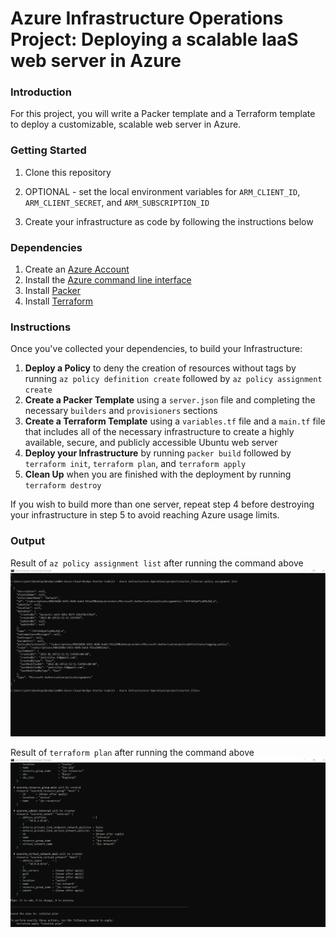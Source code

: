 # Azure Infrastructure Operations Project: Deploying a scalable IaaS web server in Azure

### Introduction
For this project, you will write a Packer template and a Terraform template to deploy a customizable, scalable web server in Azure.

### Getting Started
1. Clone this repository

2. OPTIONAL - set the local environment variables for `ARM_CLIENT_ID`, `ARM_CLIENT_SECRET`, and `ARM_SUBSCRIPTION_ID`

3. Create your infrastructure as code by following the instructions below

### Dependencies
1. Create an [Azure Account](https://portal.azure.com) 
2. Install the [Azure command line interface](https://docs.microsoft.com/en-us/cli/azure/install-azure-cli?view=azure-cli-latest)
3. Install [Packer](https://www.packer.io/downloads)
4. Install [Terraform](https://www.terraform.io/downloads.html)

### Instructions
Once you've collected your dependencies, to build your Infrastructure:
1. **Deploy a Policy** to deny the creation of resources without tags by running `az policy definition create` followed by `az policy assignment create`
2. **Create a Packer Template** using a `server.json` file and completing the necessary `builders` and `provisioners` sections
3. **Create a Terraform Template** using a `variables.tf` file and a `main.tf` file that includes all of the necessary infrastructure to create a highly available, secure, and publicly accessible Ubuntu web server
4. **Deploy your Infrastructure** by running `packer build` followed by `terraform init`, `terraform plan`, and `terraform apply`
5. **Clean Up** when you are finished with the deployment by running `terraform destroy`

If you wish to build more than one server, repeat step 4 before destroying your infrastructure in step 5 to avoid reaching Azure usage limits.

### Output
Result of `az policy assignment list` after running the command above
![alt text](screenshots/az-policy-assignment-list.png)

Result of `terraform plan` after running the command above
![alt text](screenshots/terraform_plan.png)

